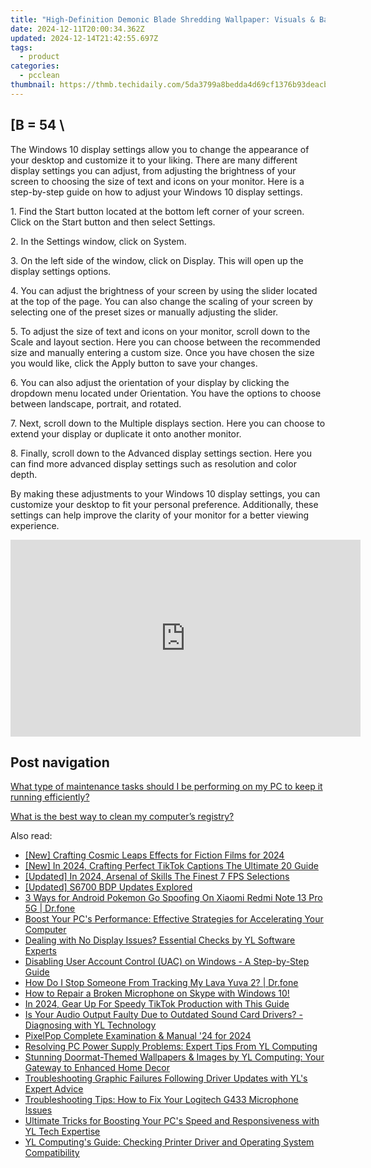 ```yaml
---
title: "High-Definition Demonic Blade Shredding Wallpaper: Visuals & Backdrops for Your PC - Curated by YL Computing"
date: 2024-12-11T20:00:34.362Z
updated: 2024-12-14T21:42:55.697Z
tags:
  - product
categories:
  - pcclean
thumbnail: https://thmb.techidaily.com/5da3799a8bedda4d69cf1376b93deacb85f38c0ac9294944d02b8e17d908c0f4.png
---
```


## \[B = 54 \

The Windows 10 display settings allow you to change the appearance of your desktop and customize it to your liking. There are many different display settings you can adjust, from adjusting the brightness of your screen to choosing the size of text and icons on your monitor. Here is a step-by-step guide on how to adjust your Windows 10 display settings. 

1\. Find the Start button located at the bottom left corner of your screen. Click on the Start button and then select Settings.

2\. In the Settings window, click on System.

3\. On the left side of the window, click on Display. This will open up the display settings options. 

4\. You can adjust the brightness of your screen by using the slider located at the top of the page. You can also change the scaling of your screen by selecting one of the preset sizes or manually adjusting the slider.

5\. To adjust the size of text and icons on your monitor, scroll down to the Scale and layout section. Here you can choose between the recommended size and manually entering a custom size. Once you have chosen the size you would like, click the Apply button to save your changes.

6\. You can also adjust the orientation of your display by clicking the dropdown menu located under Orientation. You have the options to choose between landscape, portrait, and rotated.

7\. Next, scroll down to the Multiple displays section. Here you can choose to extend your display or duplicate it onto another monitor.

8\. Finally, scroll down to the Advanced display settings section. Here you can find more advanced display settings such as resolution and color depth. 

By making these adjustments to your Windows 10 display settings, you can customize your desktop to fit your personal preference. Additionally, these settings can help improve the clarity of your monitor for a better viewing experience.

<!-- affiliate ads begin -->
<iframe width="560" height="315" src="https://www.youtube.com/embed/3AGmFrtBLHw?si=VhvpUaXHPBHl6OT6" title="YouTube video player" frameborder="0" allow="accelerometer; autoplay; clipboard-write; encrypted-media; gyroscope; picture-in-picture; web-share" referrerpolicy="strict-origin-when-cross-origin" allowfullscreen></iframe>
<!-- affiliate ads end -->

## Post navigation

[What type of maintenance tasks should I be performing on my PC to keep it running efficiently?](https://tools.techidaily.com/pcclean/products/)

[What is the best way to clean my computer’s registry?](https://tools.techidaily.com/pcclean/products/)

<ins class="adsbygoogle"
     style="display:block"
     data-ad-format="autorelaxed"
     data-ad-client="ca-pub-7571918770474297"
     data-ad-slot="1223367746"></ins>

<ins class="adsbygoogle"
     style="display:block"
     data-ad-client="ca-pub-7571918770474297"
     data-ad-slot="8358498916"
     data-ad-format="auto"
     data-full-width-responsive="true"></ins>

<span class="atpl-alsoreadstyle">Also read:</span>
<div><ul>
<li><a href="https://article-posts.techidaily.com/new-crafting-cosmic-leaps-effects-for-fiction-films-for-2024/"><u>[New] Crafting Cosmic Leaps Effects for Fiction Films for 2024</u></a></li>
<li><a href="https://tiktok-clips.techidaily.com/new-in-2024-crafting-perfect-tiktok-captions-the-ultimate-20-guide/"><u>[New] In 2024, Crafting Perfect TikTok Captions The Ultimate 20 Guide</u></a></li>
<li><a href="https://screen-recording.techidaily.com/updated-in-2024-arsenal-of-skills-the-finest-7-fps-selections/"><u>[Updated] In 2024, Arsenal of Skills The Finest 7 FPS Selections</u></a></li>
<li><a href="https://extra-support.techidaily.com/updated-s6700-bdp-updates-explored/"><u>[Updated] S6700 BDP Updates Explored</u></a></li>
<li><a href="https://android-pokemon-go.techidaily.com/3-ways-for-android-pokemon-go-spoofing-on-xiaomi-redmi-note-13-pro-5g-drfone-by-drfone-virtual-android/"><u>3 Ways for Android Pokemon Go Spoofing On Xiaomi Redmi Note 13 Pro 5G | Dr.fone</u></a></li>
<li><a href="https://win-cloud.techidaily.com/boost-your-pcs-performance-effective-strategies-for-accelerating-your-computer/"><u>Boost Your PC's Performance: Effective Strategies for Accelerating Your Computer</u></a></li>
<li><a href="https://win-cloud.techidaily.com/dealing-with-no-display-issues-essential-checks-by-yl-software-experts/"><u>Dealing with No Display Issues? Essential Checks by YL Software Experts</u></a></li>
<li><a href="https://win-cloud.techidaily.com/disabling-user-account-control-uac-on-windows-a-step-by-step-guide/"><u>Disabling User Account Control (UAC) on Windows - A Step-by-Step Guide</u></a></li>
<li><a href="https://android-location-track.techidaily.com/how-do-i-stop-someone-from-tracking-my-lava-yuva-2-drfone-by-drfone-virtual-android/"><u>How Do I Stop Someone From Tracking My Lava Yuva 2? | Dr.fone</u></a></li>
<li><a href="https://sound-issues.techidaily.com/1723015741662-how-to-repair-a-broken-microphone-on-skype-with-windows-10/"><u>How to Repair a Broken Microphone on Skype with Windows 10!</u></a></li>
<li><a href="https://tiktok-video-files.techidaily.com/in-2024-gear-up-for-speedy-tiktok-production-with-this-guide/"><u>In 2024, Gear Up For Speedy TikTok Production with This Guide</u></a></li>
<li><a href="https://win-cloud.techidaily.com/is-your-audio-output-faulty-due-to-outdated-sound-card-drivers-diagnosing-with-yl-technology/"><u>Is Your Audio Output Faulty Due to Outdated Sound Card Drivers? - Diagnosing with YL Technology</u></a></li>
<li><a href="https://fox-hovers.techidaily.com/pixelpop-complete-examination-and-manual-24-for-2024/"><u>PixelPop Complete Examination & Manual '24 for 2024</u></a></li>
<li><a href="https://win-cloud.techidaily.com/resolving-pc-power-supply-problems-expert-tips-from-yl-computing/"><u>Resolving PC Power Supply Problems: Expert Tips From YL Computing</u></a></li>
<li><a href="https://win-cloud.techidaily.com/stunning-doormat-themed-wallpapers-and-images-by-yl-computing-your-gateway-to-enhanced-home-decor/"><u>Stunning Doormat-Themed Wallpapers & Images by YL Computing: Your Gateway to Enhanced Home Decor</u></a></li>
<li><a href="https://win-cloud.techidaily.com/troubleshooting-graphic-failures-following-driver-updates-with-yls-expert-advice/"><u>Troubleshooting Graphic Failures Following Driver Updates with YL's Expert Advice</u></a></li>
<li><a href="https://hardware-help.techidaily.com/troubleshooting-tips-how-to-fix-your-logitech-g433-microphone-issues/"><u>Troubleshooting Tips: How to Fix Your Logitech G433 Microphone Issues</u></a></li>
<li><a href="https://win-cloud.techidaily.com/ultimate-tricks-for-boosting-your-pcs-speed-and-responsiveness-with-yl-tech-expertise/"><u>Ultimate Tricks for Boosting Your PC's Speed and Responsiveness with YL Tech Expertise</u></a></li>
<li><a href="https://win-cloud.techidaily.com/yl-computings-guide-checking-printer-driver-and-operating-system-compatibility/"><u>YL Computing's Guide: Checking Printer Driver and Operating System Compatibility</u></a></li>
</ul></div>

